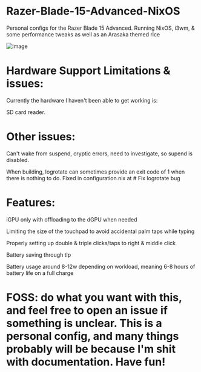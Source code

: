 # Razer-Blade-15-Advanced-NixOS
Personal configs for the Razer Blade 15 Advanced. Running NixOS, i3wm, &amp; some performance tweaks as well as an Arasaka themed rice

![image](https://github.com/user-attachments/assets/b1589177-5eae-4c07-8a1d-fd3172a6efa2)



# Hardware Support Limitations & issues:
Currently the hardware I haven't been able to get working is:

SD card reader.

# Other issues:

Can't wake from suspend, cryptic errors, need to investigate, so supend is disabled.

When building, logrotate can sometimes provide an exit code of 1 when there is nothing to do. Fixed in configuration.nix at # Fix logrotate bug
  
# Features:
iGPU only with offloading to the dGPU when needed

Limiting the size of the touchpad to avoid accidental palm taps while typing

Properly setting up double & triple clicks/taps to right & middle click

Battery saving through tlp

Battery usage around 8-12w depending on workload, meaning 6-8 hours of battery life on a full charge


# FOSS: do what you want with this, and feel free to open an issue if something is unclear. This is a personal config, and many things probably will be because I'm shit with documentation. Have fun!
